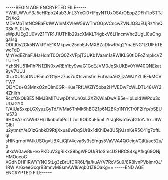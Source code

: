 -----BEGIN AGE ENCRYPTED FILE-----
YWdlLWVuY3J5cHRpb24ub3JnL3YxCi0+IFgyNTUxOSArOEppZDFhTlpSTTJENXo2
MDVMbThtNC9BaFk1WWlnMXVIeW56WThrOGpVCncwZVNJQ3JEUjRzYmQ0SklPL0Uw
eWpJUEg3U0VvZ1FYR1J1UTh1b29scXMKLT4gbkV6Li1ncmVhc2UgLl0uOngga1sg
ODttI0s2Ck5NWkR1bE1KMkpwc25nbEJvMXBZaDkwRVg2YnJENG1tZUlFbTEwcFdD
MnYvdEZhaFJHaHdmT0QrQ0ZxVFpjT3UKb1Vaam1aRWIKLS0tIDFoZmpkcVZTUTE1
Yzh5NU51M1hPN1ZIN0xwREh1by9waG1GcEJVM0JqSkUKBv0YW40QNEkat9yV7UUJ
0l+xXUfsaDNUF5nu2G1yHz7us7uX1svmsfmiEufVaaA62jjzAWJYZLIEFkMCVTW7
Ql3YCs+Q3MnxO2nQIm0GR+KueFRfLWZlY5oba2HfVEDwFcWLDTL48/AY24Zhilrh
RccfQkQkBE5INMJBMITUwpDfmUn0xL2XZKWlaDwAIB5e+ipLold1WPdu3cUDJGY0
T/AlUaSxxpLGXyuzGyTd/1VMa6TnMk6hBCZ1p6N2BKp1NYKTr0F2IYp/bSEUm573
6HXVAzn2aW6zH/zIkobufaPcLLzoL9ObXuE5mLIYrJgBwo1av4GfoYJhx+6WGIbI
u2ytmsY/eQ1zGnbkD9RtjXxua8wDqSUr8x1dKhIDe3U5j9JsnKeR5C41g7xftLql
sHINqrnofWJkUSOgvUBXLiCjIV4eva6y3sEfngs5VaVVA4QOeigVGjKj/ae52u/p
utkcW0awRkHvxPKDuV3gRIKxS9bgWFQU/R1oSmcU2HRC84kgAfkg69QNjHMOoeoG
XGdNDHFIRWYYNOStLg3zBrUfDRR6Lfja/kuAYV7RcVSu9/8R8lvnPVblmr0J/1RW
Ar6xeeGcqrB3mnvM8smAWlkVqb01Z8OaKg==
-----END AGE ENCRYPTED FILE-----
